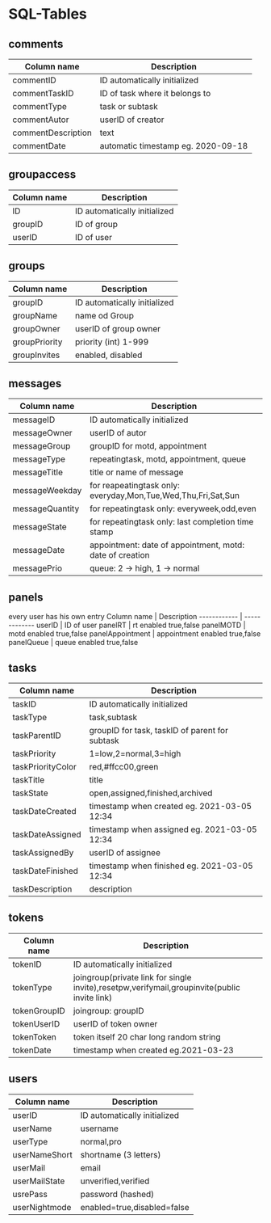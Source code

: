 # SQL-Tables

## comments
Column name | Description
------------ | -------------
commentID | ID automatically initialized
commentTaskID | ID of task where it belongs to
commentType | task or subtask
commentAutor | userID of creator
commentDescription | text
commentDate | automatic timestamp eg. 2020-09-18

## groupaccess
Column name | Description
------------ | -------------
ID | ID automatically initialized
groupID | ID of group
userID | ID of user

## groups
Column name | Description
------------ | -------------
groupID | ID automatically initialized
groupName | name od Group
groupOwner | userID of group owner
groupPriority | priority (int) 1-999
groupInvites | enabled, disabled

## messages
Column name | Description
------------ | -------------
messageID | ID automatically initialized
messageOwner | userID of autor
messageGroup | groupID for motd, appointment
messageType | repeatingtask, motd, appointment, queue
messageTitle | title or name of message
messageWeekday | for reapeatingtask only: everyday,Mon,Tue,Wed,Thu,Fri,Sat,Sun
messageQuantity | for repeatingtask only: everyweek,odd,even
messageState | for repeatingtask only: last completion time stamp
messageDate | appointment: date of appointment, motd: date of creation
messagePrio | queue: 2 -> high, 1 -> normal

## panels
every user has his own entry
Column name | Description
------------ | -------------
userID | ID of user
panelRT | rt enabled true,false
panelMOTD | motd enabled true,false
panelAppointment | appointment enabled true,false
panelQueue | queue enabled true,false

## tasks
Column name | Description
------------ | -------------
taskID | ID automatically initialized
taskType | task,subtask
taskParentID | groupID for task, taskID of parent for subtask
taskPriority | 1=low,2=normal,3=high
taskPriorityColor | red,#ffcc00,green
taskTitle | title
taskState | open,assigned,finished,archived
taskDateCreated | timestamp when created eg. 2021-03-05 12:34
taskDateAssigned | timestamp when assigned eg. 2021-03-05 12:34
taskAssignedBy | userID of assignee 
taskDateFinished | timestamp when finished eg. 2021-03-05 12:34
taskDescription | description

## tokens
Column name | Description
------------ | -------------
tokenID | ID automatically initialized
tokenType | joingroup(private link for single invite),resetpw,verifymail,groupinvite(public invite link)
tokenGroupID | joingroup: groupID
tokenUserID | userID of token owner
tokenToken | token itself 20 char long random string
tokenDate | timestamp when created eg.2021-03-23

## users
Column name | Description
------------ | -------------
userID | ID automatically initialized
userName | username
userType | normal,pro
userNameShort | shortname (3 letters)
userMail | email
userMailState | unverified,verified
usrePass | password (hashed)
userNightmode | enabled=true,disabled=false